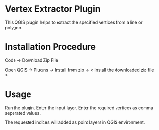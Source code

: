 # Vertex Extractor Plugin

This QGIS plugin helps to extract the specified vertices from a line or polygon.

# Installation Procedure

Code -> Download Zip File

Open QGIS -> Plugins -> Install from zip -> < Install the downloaded zip file > 
  
# Usage

Run the plugin.
Enter the input layer.
Enter the required vertices as comma seperated values.

The requested indices will added as point layers in QGIS environment.
